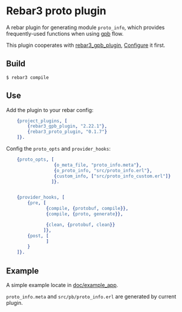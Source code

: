 Rebar3 proto plugin
=====

A rebar plugin for generating module `proto_info`, which provides frequently-used functions when using [gpb](https://github.com/tomas-abrahamsson/gpb) flow.

This plugin cooperates with [rebar3_gpb_plugin](https://github.com/lrascao/rebar3_gpb_plugin), [Configure](https://github.com/lrascao/rebar3_gpb_plugin#usage-with-umbrella-projects) it first.

Build
-----

    $ rebar3 compile

Use
---

Add the plugin to your rebar config:

```erlang
    {project_plugins, [
        {rebar3_gpb_plugin, "2.22.1"},
        {rebar3_proto_plugin, "0.1.7"}
    ]}.
```

Config the `proto_opts` and `provider_hooks`:

```erlang
    {proto_opts, [
                  {o_meta_file, "proto_info.meta"},
                  {o_proto_info, "src/proto_info.erl"},
                  {custom_info, ["src/proto_info_custom.erl"]}
                 ]}.


    {provider_hooks, [
        {pre, [
               {compile, {protobuf, compile}},
               {compile, {proto, generate}},

               {clean, {protobuf, clean}}
              ]},
        {post, [
               ]
        }
    ]}.
```

Example
-------------

A simple example locate in [doc/example_app](/doc/example_app).

`proto_info.meta` and `src/pb/proto_info.erl` are generated by current plugin.

